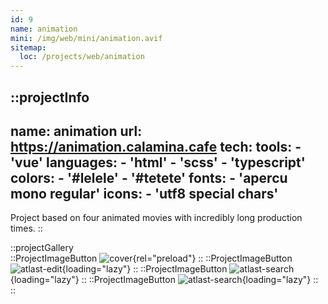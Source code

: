 ```yaml
---
id: 9
name: animation
mini: /img/web/mini/animation.avif
sitemap:
  loc: /projects/web/animation
---
```


::projectInfo
---
name: animation
url: https://animation.calamina.cafe
tech: 
    tools:
      - 'vue'
    languages:
      - 'html'
      - 'scss'
      - 'typescript'
    colors:
      - '#lelele'
      - '#tetete'
    fonts:
      - 'apercu mono regular'
    icons:
      - 'utf8 special chars'
---
Project based on four animated movies with incredibly long production times.
::

::projectGallery  
  ::ProjectImageButton
    ![cover](/img/web/animation.avif){rel="preload"}
  ::
  ::ProjectImageButton
    ![atlast-edit](/img/web/animation/animation-alt.avif){loading="lazy"}
  ::
  ::ProjectImageButton
    ![atlast-search](/img/web/animation/animation-quote.avif){loading="lazy"}
  :: 
  ::ProjectImageButton
    ![atlast-search](/img/web/animation/animation-image.avif){loading="lazy"}
  :: 
::

<!-- ::projectFeatures
:: -->
